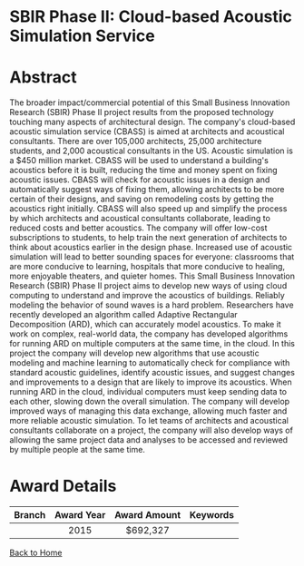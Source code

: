 
SBIR Phase II: Cloud-based Acoustic Simulation Service
======================================================

# Abstract


The broader impact/commercial potential of this Small Business Innovation Research (SBIR) Phase II project results from the proposed technology touching many aspects of architectural design. The company's cloud-based acoustic simulation service (CBASS) is aimed at architects and acoustical consultants. There are over 105,000 architects, 25,000 architecture students, and 2,000 acoustical consultants in the US. Acoustic simulation is a $450 million market. CBASS will be used to understand a building's acoustics before it is built, reducing the time and money spent on fixing acoustic issues. CBASS will check for acoustic issues in a design and automatically suggest ways of fixing them, allowing architects to be more certain of their designs, and saving on remodeling costs by getting the acoustics right initially. CBASS will also speed up and simplify the process by which architects and acoustical consultants collaborate, leading to reduced costs and better acoustics. The company will offer low-cost subscriptions to students, to help train the next generation of architects to think about acoustics earlier in the design phase. Increased use of acoustic simulation will lead to better sounding spaces for everyone: classrooms that are more conducive to learning, hospitals that more conducive to healing, more enjoyable theaters, and quieter homes. This Small Business Innovation Research (SBIR) Phase II project aims to develop new ways of using cloud computing to understand and improve the acoustics of buildings. Reliably modeling the behavior of sound waves is a hard problem. Researchers have recently developed an algorithm called Adaptive Rectangular Decomposition (ARD), which can accurately model acoustics. To make it work on complex, real-world data, the company has developed algorithms for running ARD on multiple computers at the same time, in the cloud. In this project the company will develop new algorithms that use acoustic modeling and machine learning to automatically check for compliance with standard acoustic guidelines, identify acoustic issues, and suggest changes and improvements to a design that are likely to improve its acoustics. When running ARD in the cloud, individual computers must keep sending data to each other, slowing down the overall simulation. The company will develop improved ways of managing this data exchange, allowing much faster and more reliable acoustic simulation. To let teams of architects and acoustical consultants collaborate on a project, the company will also develop ways of allowing the same project data and analyses to be accessed and reviewed by multiple people at the same time.  

# Award Details

|Branch|Award Year|Award Amount|Keywords|
| :---: | :---: | :---: | :---: |
||2015|$692,327||
  
  


[Back to Home](https://github.com/chrischow/dod_sbir_awards#182)